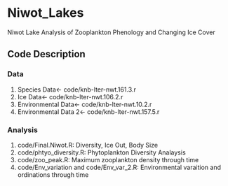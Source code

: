 # Niwot_Lakes
Niwot Lake Analysis of Zooplankton Phenology and Changing Ice Cover


## Code Description

### Data
1. Species Data<- code/knb-lter-nwt.161.3.r
2. Ice Data<- code/knb-lter-nwt.106.2.r
3. Environmental Data<- code/knb-lter-nwt.10.2.r
4. Environmental Data 2<- code/knb-lter-nwt.157.5.r

### Analysis
1. code/Final.Niwot.R: Diversity, Ice Out, Body Size
2. code/phtyo_diversity.R: Phytoplankton Diversity Analaysis
3. code/zoo_peak.R: Maximum zooplankton density through time
4. code/Env_variation and code/Env_var_2.R: Environmental varaition and ordinations through time 
